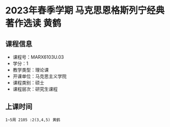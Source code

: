 # 2023年春季学期 马克思恩格斯列宁经典著作选读 黄鹤






## 课程信息

- 课程号：MARX6103U.03
- 学分：1
- 教学类型：理论课
- 开课单位：马克思主义学院
- 课程类别：硕士
- 课程层次：研究生课程

## 上课时间

```
1~5周 2105 :2(3,4,5) 黄鹤
```

